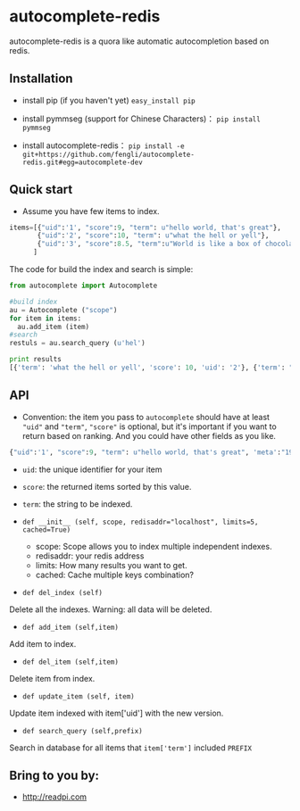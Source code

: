 autocomplete-redis
============

autocomplete-redis is a quora like automatic autocompletion based on redis.

Installation
---------

* install pip (if you haven't yet) `easy_install pip`

* install pymmseg (support for Chinese Characters)： `pip install pymmseg`

* install autocomplete-redis： `pip install -e git+https://github.com/fengli/autocomplete-redis.git#egg=autocomplete-dev` 

Quick start
----------
* Assume you have few items to index.

```python
items=[{"uid":'1', "score":9, "term": u"hello world, that's great"},
       {"uid":'2', "score":10, "term": u"what the hell or yell"},
       {"uid":'3', "score":8.5, "term":u"World is like a box of chocolate"},
      ]
```

The code for build the index and search is simple:

```python
from autocomplete import Autocomplete

#build index
au = Autocomplete ("scope")
for item in items:
  au.add_item (item)
#search
restuls = au.search_query (u'hel')

print results
[{'term': 'what the hell or yell', 'score': 10, 'uid': '2'}, {'term': "hello world, that's great", 'score': 9, 'uid': '1'}]
```


API
---------------

* Convention: the item you pass to `autocomplete` should have at least `"uid"` and `"term"`, `"score"` is optional, but it's important if you want to return based on ranking. And you could have other fields as you like.

```python
{"uid":'1', "score":9, "term": u"hello world, that's great", 'meta':"1992"}
```
  * `uid`: the unique identifier for your item
  * `score`: the returned items sorted by this value.
  * `term`: the string to be indexed.

* `def __init__ (self, scope, redisaddr="localhost", limits=5, cached=True)`

  * scope: Scope allows you to index multiple independent indexes. 
  * redisaddr: your redis address
  * limits: How many results you want to get.
  * cached: Cache multiple keys combination?

* `def del_index (self)`

Delete all the indexes. Warning: all data will be deleted.

* `def add_item (self,item)`

Add item to index.

* `def del_item (self,item)`

Delete item from index.

* `def update_item (self, item)`

Update item indexed with item['uid'] with the new version.

* `def search_query (self,prefix)`

Search in database for all items that `item['term']` included `PREFIX`

Bring to you by:
----------------

* http://readpi.com

